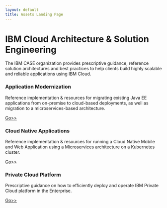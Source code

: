 ```yaml
---
layout: default
title: Assets Landing Page
---
```


# IBM Cloud Architecture & Solution Engineering

The IBM CASE organization provides prescriptive guidance, reference solution architectures and best practices to help clients build highly scalable and reliable applications using IBM Cloud.

### Application Modernization

Reference implementation & resources for migrating existing Java EE applications from on-premise to cloud-based deployments, as well as migration to a microservices-based architecture.

[Go>>](/deliverables/application-modernization.html)

### Cloud Native Applications

Reference implementation & resources for running a Cloud Native Mobile and Web Application using a Microservices architecture on a Kubernetes cluster.

[Go>>](/deliverables/cloud-native.html)

### Private Cloud Platform

Prescriptive guidance on how to efficiently deploy and operate IBM Private Cloud platform in the Enterprise.

[Go>>](/deliverables/private-cloud-platform.html)

<!--
## [](#sessions)Conference Sessions

Attending [InterConnect 2017](https://www.ibm.com/cloud-computing/us/en/interconnect/)?  Want more information on Cloud Architecture?

You're in luck!  The majority of CASE-related sessions and appearances are available on this page, with access to the rest of the conference agenda.

**[Check out the CASE experience at InterConnect 2017](sessions.html)**

## [](#code)Reference Architectures

It's the core of what CASE is all about, building reference architectures and exemplar applications to help our clients solve real-world problems.

**[Check out the currently available CASE Reference Architectures](code.html)**

## [](#resources)Additional Resources

Do you love whitepapers?  Are you more of a video demo person?  Well, don't miss the CASE Additional Resources page

**[Dive into the deep end with additional Cloud Architecture resources](resources.html)**
-->
